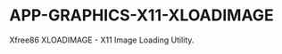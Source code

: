 APP-GRAPHICS-X11-XLOADIMAGE
===========================

Xfree86 XLOADIMAGE - X11 Image Loading Utility.
